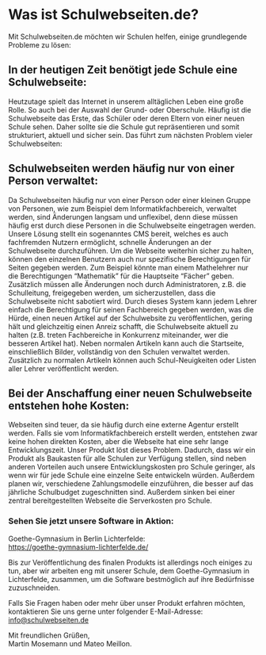 # Was ist Schulwebseiten.de?
Mit Schulwebseiten.de möchten wir Schulen helfen, einige grundlegende Probleme zu lösen:
## In der heutigen Zeit benötigt jede Schule eine Schulwebseite:
Heutzutage spielt das Internet in unserem alltäglichen Leben eine große Rolle. So auch bei der Auswahl der Grund- oder Oberschule. Häufig ist die Schulwebseite das Erste, das Schüler oder deren Eltern von einer neuen Schule sehen. Daher sollte sie die Schule gut repräsentieren und somit strukturiert, aktuell und sicher sein. Das führt zum nächsten Problem vieler Schulwebseiten:
## Schulwebseiten werden häufig nur von einer Person verwaltet:
Da Schulwebseiten häufig nur von einer Person oder einer kleinen Gruppe von Personen, wie zum Beispiel dem Informatikfachbereich, verwaltet werden, sind Änderungen langsam und unflexibel, denn diese müssen häufig erst durch diese Personen in die Schulwebseite eingetragen werden. Unsere Lösung stellt ein sogenanntes CMS bereit, welches es auch fachfremden Nutzern ermöglicht, schnelle Änderungen an der Schulwebseite durchzuführen. Um die Webseite weiterhin sicher zu halten, können den einzelnen Benutzern auch nur spezifische Berechtigungen für Seiten gegeben werden. Zum Beispiel könnte man einem Mathelehrer nur die Berechtigungen “Mathematik” für die Hauptseite “Fächer” geben. Zusätzlich müssen alle Änderungen noch durch Administratoren, z.B. die Schulleitung, freigegeben werden, um sicherzustellen, dass die Schulwebseite nicht sabotiert wird. Durch dieses System kann jedem Lehrer einfach die Berechtigung für seinen Fachbereich gegeben werden, was die Hürde, einen neuen Artikel auf der Schulwebsite zu veröffentlichen, gering hält und gleichzeitig einen Anreiz schafft, die Schulwebseite aktuell zu halten (z.B. treten Fachbereiche in Konkurrenz miteinander, wer die besseren Artikel hat).
Neben normalen Artikeln kann auch die Startseite, einschließlich Bilder, vollständig von den Schulen verwaltet werden. Zusätzlich zu normalen Artikeln können auch Schul-Neuigkeiten oder Listen aller Lehrer veröffentlicht werden.
## Bei der Anschaffung einer neuen Schulwebseite entstehen hohe Kosten:
Webseiten sind teuer, da sie häufig durch eine externe Agentur erstellt werden. Falls sie vom Informatikfachbereich erstellt werden, entstehen zwar keine hohen direkten Kosten, aber die Webseite hat eine sehr lange Entwicklungszeit. Unser Produkt löst dieses Problem. Dadurch, dass wir ein Produkt als Baukasten für alle Schulen zur Verfügung stellen, sind neben anderen Vorteilen auch unsere Entwicklungskosten pro Schule geringer, als wenn wir für jede Schule eine einzelne Seite entwickeln würden. Außerdem planen wir, verschiedene Zahlungsmodelle einzuführen, die besser auf das jährliche Schulbudget zugeschnitten sind. Außerdem sinken bei einer zentral bereitgestellten Webseite die Serverkosten pro Schule.
### Sehen Sie jetzt unsere Software in Aktion:
Goethe-Gymnasium in Berlin Lichterfelde:\
https://goethe-gymnasium-lichterfelde.de/ 

Bis zur Veröffentlichung des finalen Produkts ist allerdings noch einiges zu tun, aber wir arbeiten eng mit unserer Schule, dem Goethe-Gymnasium in Lichterfelde, zusammen, um die Software bestmöglich auf ihre Bedürfnisse zuzuschneiden.

Falls Sie Fragen haben oder mehr über unser Produkt erfahren möchten, kontaktieren Sie uns gerne unter folgender E-Mail-Adresse:\
info@schulwebseiten.de

Mit freundlichen Grüßen,\
Martin Mosemann und Mateo Meillon.
